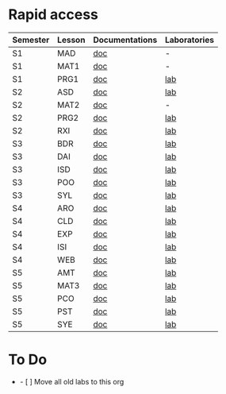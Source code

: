 # Rapid access
Semester | Lesson | Documentations | Laboratories
|----|----|----|----|
| S1 | MAD | [doc](https://github.com/HEIGVD-Experience/docs/blob/main/S1/MAD/docs) | - |
| S1 | MAT1 | [doc](https://github.com/HEIGVD-Experience/docs/blob/main/S1/MAT1/docs) | - |
| S1 | PRG1 | [doc](https://github.com/HEIGVD-Experience/docs/blob/main/S1/PRG1/docs) | [lab](https://github.com/HEIGVD-Experience/PRG1-labs) |
| S2 | ASD | [doc](https://github.com/HEIGVD-Experience/docs/blob/main/S2/ASD/docs) | [lab](https://github.com/HEIGVD-Experience/ASD-labs) |
| S2 | MAT2 | [doc](https://github.com/HEIGVD-Experience/docs/blob/main/S2/MAT2/docs) | - |
| S2 | PRG2 | [doc](https://github.com/HEIGVD-Experience/docs/blob/main/S2/PRG2/docs) | [lab](https://github.com/HEIGVD-Experience/PRG2-labs) |
| S2 | RXI | [doc](https://github.com/HEIGVD-Experience/docs/blob/main/S2/RXI/docs) | [lab](https://github.com/HEIGVD-Experience/RXI-labs) |
| S3 | BDR | [doc](https://github.com/HEIGVD-Experience/docs/blob/main/S3/BDR/docs) | [lab](https://github.com/HEIGVD-Experience/BDR-labs) |
| S3 | DAI | [doc](https://github.com/HEIGVD-Experience/docs/blob/main/S3/DAI/docs) | [lab](https://github.com/HEIGVD-Experience/DAI-labs) |
| S3 | ISD | [doc](https://github.com/HEIGVD-Experience/docs/blob/main/S3/ISD/docs) | [lab](https://github.com/HEIGVD-Experience/ISD-labs) |
| S3 | POO | [doc](https://github.com/HEIGVD-Experience/docs/blob/main/S3/POO/docs) | [lab](https://github.com/HEIGVD-Experience/POO-labs) |
| S3 | SYL | [doc](https://github.com/HEIGVD-Experience/docs/blob/main/S3/SYL/docs) | [lab](https://github.com/HEIGVD-Experience/SYL-labs) |
| S4 | ARO | [doc](https://github.com/HEIGVD-Experience/docs/blob/main/S4/ARO/docs) | [lab](https://github.com/HEIGVD-Experience/ARO-labs) |
| S4 | CLD | [doc](https://github.com/HEIGVD-Experience/docs/blob/main/S4/CLD/docs) | [lab](https://github.com/HEIGVD-Experience/CLD-labs) |
| S4 | EXP | [doc](https://github.com/HEIGVD-Experience/docs/blob/main/S4/EXP/docs) | [lab](https://github.com/HEIGVD-Experience/EXP-labs) |
| S4 | ISI | [doc](https://github.com/HEIGVD-Experience/docs/blob/main/S4/ISI/docs) | [lab](https://github.com/HEIGVD-Experience/ISI-labs) |
| S4 | WEB | [doc](https://github.com/HEIGVD-Experience/docs/blob/main/S4/WEB/docs) | [lab](https://github.com/HEIGVD-Experience/WEB-labs) |
| S5 | AMT | [doc](https://github.com/HEIGVD-Experience/docs/blob/main/S5/AMT/docs) | [lab](https://github.com/HEIGVD-Experience/AMT-labs) |
| S5 | MAT3 | [doc](https://github.com/HEIGVD-Experience/docs/blob/main/S5/MAT3/docs) | [lab](https://github.com/HEIGVD-Experience/MAT3-labs) |
| S5 | PCO | [doc](https://github.com/HEIGVD-Experience/docs/blob/main/S5/PCO/docs) | [lab](https://github.com/HEIGVD-Experience/PCO-labs) |
| S5 | PST | [doc](https://github.com/HEIGVD-Experience/docs/blob/main/S5/PST/docs) | [lab](https://github.com/HEIGVD-Experience/PST-labs) |
| S5 | SYE | [doc](https://github.com/HEIGVD-Experience/docs/blob/main/S5/SYE/docs) | [lab](https://github.com/HEIGVD-Experience/SYE-labs) |

# To Do
<ul><li>- [ ] Move all old labs to this org</li></ul>
